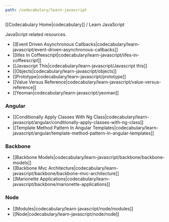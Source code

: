 ```yaml
---
path: /codecabulary/learn-javascript
---
```

<!-- --- title: Learn JavaScript -->

[[Codecabulary Home|codecabulary]] / Learn JavaScript

JavaScript related resources.

* [[Event Driven Asynchronous Callbacks|codecabulary/learn-javascript/event-driven-asynchronous-callbacks]]
* [[Iifes In Coffeescript|codecabulary/learn-javascript/iifes-in-coffeescript]]
* [[Javascript This|codecabulary/learn-javascript/Javascript this]]
* [[Objects|codecabulary/learn-javascript/objects]]
* [[Prototype|codecabulary/learn-javascript/prototype]]
* [[Value Versus Reference|codecabulary/learn-javascript/value-versus-reference]]
* [[Yeoman|codecabulary/learn-javascript/yeoman]]

### Angular

* [[Conditionally Apply Classes With Ng Class|codecabulary/learn-javascript/angular/conditionally-apply-classes-with-ng-class]]
* [[Template Method Pattern In Angular Templates|codecabulary/learn-javascript/angular/template-method-pattern-in-angular-templates]]

### Backbone

* [[Backbone Models|codecabulary/learn-javascript/backbone/backbone-models]]
* [[Backbone Mvc Architecture|codecabulary/learn-javascript/backbone/backbone-mvc-architecture]]
* [[Marionette Applications|codecabulary/learn-javascript/backbone/marionette-applications]]

### Node

* [[Modules|codecabulary/learn-javascript/node/modules]]
* [[Node|codecabulary/learn-javascript/node/node]]